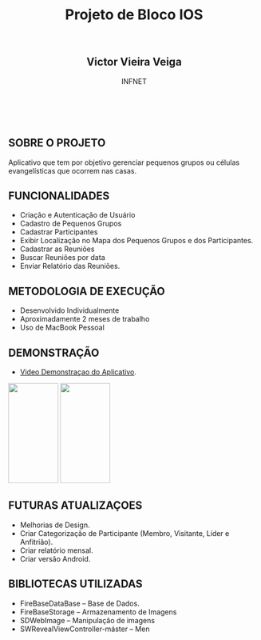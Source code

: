 
<html>
<header>
    <h1>Projeto de Bloco IOS</h1>
    <br>
    <h2>Victor Vieira Veiga</h2>
    <p>INFNET</p>
</header>
    
<article>
  <br>
  <h2>SOBRE O PROJETO</h2>
  <p>Aplicativo que tem por objetivo gerenciar pequenos grupos ou células evangelísticas que ocorrem nas casas.</p>
</article>
  
 <article>
  <h2>FUNCIONALIDADES</h2>
    <ul>
        <li> Criação e Autenticação de Usuário </li>
        <li> Cadastro de Pequenos Grupos </li>
        <li>  Cadastrar Participantes </li>
        <li>  Exibir Localização no Mapa dos Pequenos Grupos e dos Participantes. </li>
        <li>   Cadastrar as Reuniões </li>
        <li>  Buscar Reuniões por data </li>
        <li>  Enviar Relatório das Reuniões. </li>
    </ul>
</article>

<article>
  <h2>METODOLOGIA DE EXECUÇÃO</h2>
    <ul>
       <li> Desenvolvido Individualmente </li>
       <li> Aproximadamente 2 meses de trabalho </li>
       <li> Uso de MacBook Pessoal </li>
    </ul>
</article>
 <article>
  <h2>DEMONSTRAÇÃO</h2>
    <ul>
    <li><a href="./another-page.html">Video Demonstraçao do Aplicativo</a>.</li>        
     </ul>
    <p><img src="https://github.com/victorvieiraveiga/pequenosgruposapp/image1.png" height="200" width="100" />
    <img src="https://github.com/victorvieiraveiga/pequenosgruposapp/image2.png" height="200" width="100" />
    </p>
</article>
 <article>
  <h2>FUTURAS ATUALIZAÇOES</h2>
    <ul>
      <li> Melhorias de Design. </li>
      <li> Criar Categorização de Participante (Membro, Visitante, Líder e Anfitrião).</li>
      <li>  Criar relatório mensal. </li>
      <li>Criar versão Android. </li>
    </ul>
</article>

 <article>
  <h2>BIBLIOTECAS UTILIZADAS</h2>
   <ul>
      <li> FireBaseDataBase – Base de Dados.  </li>
      <li> FireBaseStorage – Armazenamento de Imagens </li>
      <li> SDWebImage – Manipulação de imagens </li>
      <li> SWRevealViewController-máster – Men </li>
   </ul>
</article>
    
</html>

